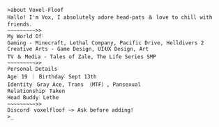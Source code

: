 ~~~~
>about Voxel-Floof
Halloǃ I'm Vox‚ I absolutely adore head-pats ＆ love to chill with friends․
~~~~~~~~~>>
My World Of˸
Gaming - Minecraft‚ Lethal Company‚ Pacific Drive‚ Helldivers 2
Creative Arts - Game Design‚ UI⁄UX Design‚ Art
TV ＆ Media - Tales of Zale‚ The Life Series SMP
~~~~~~~~~>>
Personal Details˸
Age˸ 19 ｜ Birthday˸ Sept 13th
Identity˸ Gray Ace‚ Trans （MTF）‚ Pansexual
Relationship˸ Taken
Head Buddy˸ Lethe
~~~~~~~~~>>
Discord˸ voxelfloof ~> Ask before addingǃ
>_
